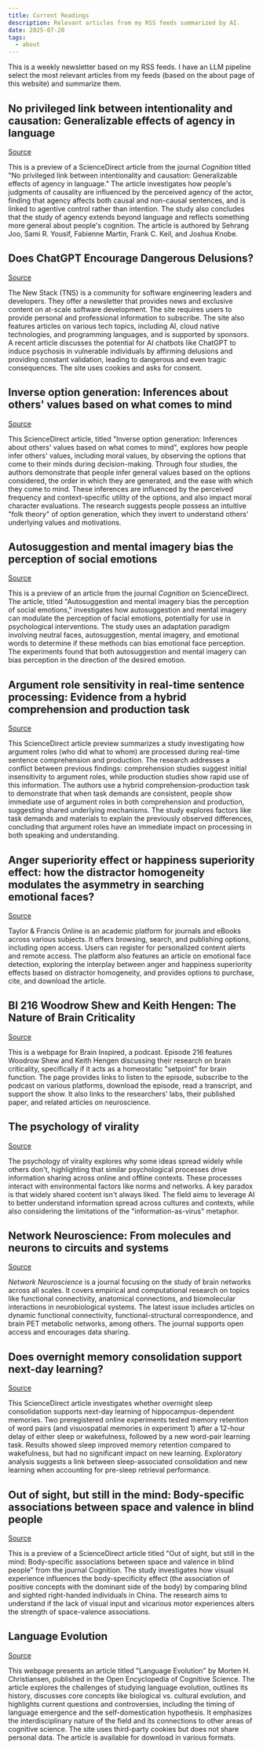 ```yaml
---
title: Current Readings
description: Relevant articles from my RSS feeds summarized by AI.
date: 2025-07-20
tags:
  - about
---
```


This is a weekly newsletter based on my RSS feeds. I have an LLM pipeline select the most relevant articles from my feeds (based on the about page of this website) and summarize them. 


## No privileged link between intentionality and causation: Generalizable effects of agency in language

[Source](https://www.sciencedirect.com/science/article/pii/S0010027725001659?dgcid=rss_sd_all)

This is a preview of a ScienceDirect article from the journal *Cognition* titled "No privileged link between intentionality and causation: Generalizable effects of agency in language." The article investigates how people's judgments of causality are influenced by the perceived agency of the actor, finding that agency affects both causal and non-causal sentences, and is linked to agentive control rather than intention. The study also concludes that the study of agency extends beyond language and reflects something more general about people's cognition. The article is authored by Sehrang Joo, Sami R. Yousif, Fabienne Martin, Frank C. Keil, and Joshua Knobe.

## Does ChatGPT Encourage Dangerous Delusions?

[Source](https://thenewstack.io/does-chatgpt-encourage-dangerous-delusions/)

The New Stack (TNS) is a community for software engineering leaders and developers.  They offer a newsletter that provides news and exclusive content on at-scale software development.  The site requires users to provide personal and professional information to subscribe. The site also features articles on various tech topics, including AI, cloud native technologies, and programming languages, and is supported by sponsors. A recent article discusses the potential for AI chatbots like ChatGPT to induce psychosis in vulnerable individuals by affirming delusions and providing constant validation, leading to dangerous and even tragic consequences. The site uses cookies and asks for consent.

## Inverse option generation: Inferences about others' values based on what comes to mind

[Source](https://www.sciencedirect.com/science/article/pii/S0010027725001787?dgcid=rss_sd_all)

This ScienceDirect article, titled "Inverse option generation: Inferences about others' values based on what comes to mind", explores how people infer others' values, including moral values, by observing the options that come to their minds during decision-making. Through four studies, the authors demonstrate that people infer general values based on the options considered, the order in which they are generated, and the ease with which they come to mind. These inferences are influenced by the perceived frequency and context-specific utility of the options, and also impact moral character evaluations. The research suggests people possess an intuitive "folk theory" of option generation, which they invert to understand others' underlying values and motivations.

## Autosuggestion and mental imagery bias the perception of social emotions

[Source](https://www.sciencedirect.com/science/article/pii/S0010027725001751?dgcid=rss_sd_all)

This is a preview of an article from the journal *Cognition* on ScienceDirect. The article, titled "Autosuggestion and mental imagery bias the perception of social emotions," investigates how autosuggestion and mental imagery can modulate the perception of facial emotions, potentially for use in psychological interventions. The study uses an adaptation paradigm involving neutral faces, autosuggestion, mental imagery, and emotional words to determine if these methods can bias emotional face perception. The experiments found that both autosuggestion and mental imagery can bias perception in the direction of the desired emotion.

## Argument role sensitivity in real-time sentence processing: Evidence from a hybrid comprehension and production task

[Source](https://www.sciencedirect.com/science/article/pii/S0010027725001957?dgcid=rss_sd_all)

This ScienceDirect article preview summarizes a study investigating how argument roles (who did what to whom) are processed during real-time sentence comprehension and production. The research addresses a conflict between previous findings: comprehension studies suggest initial insensitivity to argument roles, while production studies show rapid use of this information. The authors use a hybrid comprehension-production task to demonstrate that when task demands are consistent, people show immediate use of argument roles in both comprehension and production, suggesting shared underlying mechanisms. The study explores factors like task demands and materials to explain the previously observed differences, concluding that argument roles have an immediate impact on processing in both speaking and understanding.

## Anger superiority effect or happiness superiority effect: how the distractor homogeneity modulates the asymmetry in searching emotional faces?

[Source](https://www.tandfonline.com/doi/full/10.1080/02699931.2025.2516661?ai=2a7&mi=3dg6fv&af=R)

Taylor & Francis Online is an academic platform for journals and eBooks across various subjects. It offers browsing, search, and publishing options, including open access. Users can register for personalized content alerts and remote access. The platform also features an article on emotional face detection, exploring the interplay between anger and happiness superiority effects based on distractor homogeneity, and provides options to purchase, cite, and download the article.

## BI 216 Woodrow Shew and Keith Hengen: The Nature of Brain Criticality

[Source](https://braininspired.co/podcast/216/)

This is a webpage for Brain Inspired, a podcast. Episode 216 features Woodrow Shew and Keith Hengen discussing their research on brain criticality, specifically if it acts as a homeostatic "setpoint" for brain function. The page provides links to listen to the episode, subscribe to the podcast on various platforms, download the episode, read a transcript, and support the show. It also links to the researchers' labs, their published paper, and related articles on neuroscience.

## The psychology of virality

[Source](https://www.cell.com/trends/cognitive-sciences/fulltext/S1364-6613(25)00173-1?rss=yes)

The psychology of virality explores why some ideas spread widely while others don't, highlighting that similar psychological processes drive information sharing across online and offline contexts. These processes interact with environmental factors like norms and networks. A key paradox is that widely shared content isn't always liked. The field aims to leverage AI to better understand information spread across cultures and contexts, while also considering the limitations of the "information-as-virus" metaphor.

## Network Neuroscience: From molecules and neurons to circuits and systems

[Source](https://kill-the-newsletter.com/feeds/38e64wkp9h1pgiw8fsk0/entries/rczsbvq6igzqut1yzqhk.html)

_Network Neuroscience_ is a journal focusing on the study of brain networks across all scales. It covers empirical and computational research on topics like functional connectivity, anatomical connections, and biomolecular interactions in neurobiological systems. The latest issue includes articles on dynamic functional connectivity, functional-structural correspondence, and brain PET metabolic networks, among others. The journal supports open access and encourages data sharing.

## Does overnight memory consolidation support next-day learning?

[Source](https://www.sciencedirect.com/science/article/pii/S0010027725001817?dgcid=rss_sd_all)

This ScienceDirect article investigates whether overnight sleep consolidation supports next-day learning of hippocampus-dependent memories. Two preregistered online experiments tested memory retention of word pairs (and visuospatial memories in experiment 1) after a 12-hour delay of either sleep or wakefulness, followed by a new word-pair learning task. Results showed sleep improved memory retention compared to wakefulness, but had no significant impact on new learning. Exploratory analysis suggests a link between sleep-associated consolidation and new learning when accounting for pre-sleep retrieval performance.

## Out of sight, but still in the mind: Body-specific associations between space and valence in blind people

[Source](https://www.sciencedirect.com/science/article/pii/S0010027725002021?dgcid=rss_sd_all)

This is a preview of a ScienceDirect article titled "Out of sight, but still in the mind: Body-specific associations between space and valence in blind people" from the journal Cognition. The study investigates how visual experience influences the body-specificity effect (the association of positive concepts with the dominant side of the body) by comparing blind and sighted right-handed individuals in China. The research aims to understand if the lack of visual input and vicarious motor experiences alters the strength of space-valence associations.

## Language Evolution

[Source](https://oecs.mit.edu/pub/18miikqb)

This webpage presents an article titled "Language Evolution" by Morten H. Christiansen, published in the Open Encyclopedia of Cognitive Science. The article explores the challenges of studying language evolution, outlines its history, discusses core concepts like biological vs. cultural evolution, and highlights current questions and controversies, including the timing of language emergence and the self-domestication hypothesis. It emphasizes the interdisciplinary nature of the field and its connections to other areas of cognitive science. The site uses third-party cookies but does not share personal data. The article is available for download in various formats.

